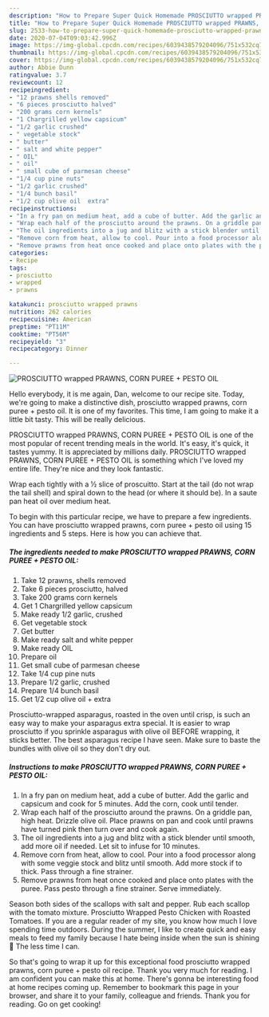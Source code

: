 ```yaml
---
description: "How to Prepare Super Quick Homemade PROSCIUTTO wrapped PRAWNS, CORN PUREE + PESTO OIL"
title: "How to Prepare Super Quick Homemade PROSCIUTTO wrapped PRAWNS, CORN PUREE + PESTO OIL"
slug: 2533-how-to-prepare-super-quick-homemade-prosciutto-wrapped-prawns-corn-puree-pesto-oil
date: 2020-07-04T09:03:42.996Z
image: https://img-global.cpcdn.com/recipes/6039438579204096/751x532cq70/prosciutto-wrapped-prawns-corn-puree-pesto-oil-recipe-main-photo.jpg
thumbnail: https://img-global.cpcdn.com/recipes/6039438579204096/751x532cq70/prosciutto-wrapped-prawns-corn-puree-pesto-oil-recipe-main-photo.jpg
cover: https://img-global.cpcdn.com/recipes/6039438579204096/751x532cq70/prosciutto-wrapped-prawns-corn-puree-pesto-oil-recipe-main-photo.jpg
author: Abbie Dunn
ratingvalue: 3.7
reviewcount: 12
recipeingredient:
- "12 prawns shells removed"
- "6 pieces prosciutto halved"
- "200 grams corn kernels"
- "1 Chargrilled yellow capsicum"
- "1/2 garlic crushed"
- " vegetable stock"
- " butter"
- " salt and white pepper"
- " OIL"
- " oil"
- " small cube of parmesan cheese"
- "1/4 cup pine nuts"
- "1/2 garlic crushed"
- "1/4 bunch basil"
- "1/2 cup olive oil  extra"
recipeinstructions:
- "In a fry pan on medium heat, add a cube of butter. Add the garlic and capsicum and cook for 5 minutes. Add the corn, cook until tender."
- "Wrap each half of the prosciutto around the prawns. On a griddle pan, high heat. Drizzle olive oil. Place prawns on pan and cook until prawns have turned pink then turn over and cook again."
- "The oil ingredients into a jug and blitz with a stick blender until smooth, add more oil if needed. Let sit to infuse for 10 minutes."
- "Remove corn from heat, allow to cool. Pour into a food processor along with some veggie stock and blitz until smooth. Add more stock if to thick. Pass through a fine strainer."
- "Remove prawns from heat once cooked and place onto plates with the puree. Pass pesto through a fine strainer. Serve immediately."
categories:
- Recipe
tags:
- prosciutto
- wrapped
- prawns

katakunci: prosciutto wrapped prawns 
nutrition: 262 calories
recipecuisine: American
preptime: "PT11M"
cooktime: "PT56M"
recipeyield: "3"
recipecategory: Dinner

---
```



![PROSCIUTTO wrapped PRAWNS, CORN PUREE + PESTO OIL](https://img-global.cpcdn.com/recipes/6039438579204096/751x532cq70/prosciutto-wrapped-prawns-corn-puree-pesto-oil-recipe-main-photo.jpg)

Hello everybody, it is me again, Dan, welcome to our recipe site. Today, we're going to make a distinctive dish, prosciutto wrapped prawns, corn puree + pesto oil. It is one of my favorites. This time, I am going to make it a little bit tasty. This will be really delicious.

PROSCIUTTO wrapped PRAWNS, CORN PUREE + PESTO OIL is one of the most popular of recent trending meals in the world. It's easy, it's quick, it tastes yummy. It is appreciated by millions daily. PROSCIUTTO wrapped PRAWNS, CORN PUREE + PESTO OIL is something which I've loved my entire life. They're nice and they look fantastic.

Wrap each tightly with a ½ slice of proscuitto. Start at the tail (do not wrap the tail shell) and spiral down to the head (or where it should be). In a saute pan heat oil over medium heat.


To begin with this particular recipe, we have to prepare a few ingredients. You can have prosciutto wrapped prawns, corn puree + pesto oil using 15 ingredients and 5 steps. Here is how you can achieve that.

<!--inarticleads1-->

##### The ingredients needed to make PROSCIUTTO wrapped PRAWNS, CORN PUREE + PESTO OIL:

1. Take 12 prawns, shells removed
1. Take 6 pieces prosciutto, halved
1. Take 200 grams corn kernels
1. Get 1 Chargrilled yellow capsicum
1. Make ready 1/2 garlic, crushed
1. Get  vegetable stock
1. Get  butter
1. Make ready  salt and white pepper
1. Make ready  OIL
1. Prepare  oil
1. Get  small cube of parmesan cheese
1. Take 1/4 cup pine nuts
1. Prepare 1/2 garlic, crushed
1. Prepare 1/4 bunch basil
1. Get 1/2 cup olive oil + extra


Prosciutto-wrapped asparagus, roasted in the oven until crisp, is such an easy way to make your asparagus extra special. It is easier to wrap prosciutto if you sprinkle asparagus with olive oil BEFORE wrapping, it sticks better. The best asparagus recipe I have seen. Make sure to baste the bundles with olive oil so they don&#39;t dry out. 

<!--inarticleads2-->

##### Instructions to make PROSCIUTTO wrapped PRAWNS, CORN PUREE + PESTO OIL:

1. In a fry pan on medium heat, add a cube of butter. Add the garlic and capsicum and cook for 5 minutes. Add the corn, cook until tender.
1. Wrap each half of the prosciutto around the prawns. On a griddle pan, high heat. Drizzle olive oil. Place prawns on pan and cook until prawns have turned pink then turn over and cook again.
1. The oil ingredients into a jug and blitz with a stick blender until smooth, add more oil if needed. Let sit to infuse for 10 minutes.
1. Remove corn from heat, allow to cool. Pour into a food processor along with some veggie stock and blitz until smooth. Add more stock if to thick. Pass through a fine strainer.
1. Remove prawns from heat once cooked and place onto plates with the puree. Pass pesto through a fine strainer. Serve immediately.


Season both sides of the scallops with salt and pepper. Rub each scallop with the tomato mixture. Prosciutto Wrapped Pesto Chicken with Roasted Tomatoes. If you are a regular reader of my site, you know how much I love spending time outdoors. During the summer, I like to create quick and easy meals to feed my family because I hate being inside when the sun is shining 🙂 The less time I can. 

So that's going to wrap it up for this exceptional food prosciutto wrapped prawns, corn puree + pesto oil recipe. Thank you very much for reading. I am confident you can make this at home. There's gonna be interesting food at home recipes coming up. Remember to bookmark this page in your browser, and share it to your family, colleague and friends. Thank you for reading. Go on get cooking!
